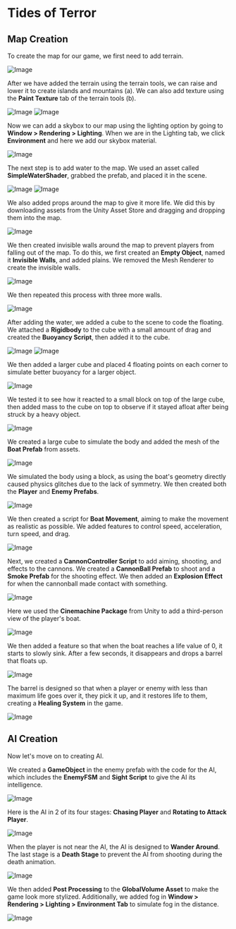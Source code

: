 # Tides of Terror

## Map Creation

To create the map for our game, we first need to add terrain.

![Image](Image/1.png)

After we have added the terrain using the terrain tools, we can raise and lower it to create islands and mountains (a). We can also add texture using the **Paint Texture** tab of the terrain tools (b).

![Image](Image/2.png)
![Image](Image/3.png)

Now we can add a skybox to our map using the lighting option by going to **Window > Rendering > Lighting**. When we are in the Lighting tab, we click **Environment** and here we add our skybox material.

![Image](Image/4.png)

The next step is to add water to the map. We used an asset called **SimpleWaterShader**, grabbed the prefab, and placed it in the scene.

![Image](Image/5.png)
![Image](Image/6.png)

We also added props around the map to give it more life. We did this by downloading assets from the Unity Asset Store and dragging and dropping them into the map.

![Image](Image/7.png)

We then created invisible walls around the map to prevent players from falling out of the map. To do this, we first created an **Empty Object**, named it **Invisible Walls**, and added plains. We removed the Mesh Renderer to create the invisible walls.

![Image](Image/8.png)

We then repeated this process with three more walls.

![Image](Image/9.png)

After adding the water, we added a cube to the scene to code the floating. We attached a **Rigidbody** to the cube with a small amount of drag and created the **Buoyancy Script**, then added it to the cube.

![Image](Image/10.gif)
![Image](Image/11.png)

We then added a larger cube and placed 4 floating points on each corner to simulate better buoyancy for a larger object.

![Image](Image/12.png)

We tested it to see how it reacted to a small block on top of the large cube, then added mass to the cube on top to observe if it stayed afloat after being struck by a heavy object.

![Image](Image/13.png)

We created a large cube to simulate the body and added the mesh of the **Boat Prefab** from assets.

![Image](Image/14.png)

We simulated the body using a block, as using the boat's geometry directly caused physics glitches due to the lack of symmetry. We then created both the **Player** and **Enemy Prefabs**.

![Image](Image/15.png)

We then created a script for **Boat Movement**, aiming to make the movement as realistic as possible. We added features to control speed, acceleration, turn speed, and drag.

![Image](Image/16.png)

Next, we created a **CannonController Script** to add aiming, shooting, and effects to the cannons. We created a **CannonBall Prefab** to shoot and a **Smoke Prefab** for the shooting effect. We then added an **Explosion Effect** for when the cannonball made contact with something.

![Image](Image/17.png)

Here we used the **Cinemachine Package** from Unity to add a third-person view of the player's boat.

![Image](Image/18.png)

We then added a feature so that when the boat reaches a life value of 0, it starts to slowly sink. After a few seconds, it disappears and drops a barrel that floats up.

![Image](Image/19.png)

The barrel is designed so that when a player or enemy with less than maximum life goes over it, they pick it up, and it restores life to them, creating a **Healing System** in the game.

![Image](Image/20.png)

## AI Creation

Now let's move on to creating AI.

We created a **GameObject** in the enemy prefab with the code for the AI, which includes the **EnemyFSM** and **Sight Script** to give the AI its intelligence.

![Image](Image/20.png)

Here is the AI in 2 of its four stages: **Chasing Player** and **Rotating to Attack Player**.

![Image](Image/20.png)

When the player is not near the AI, the AI is designed to **Wander Around**. The last stage is a **Death Stage** to prevent the AI from shooting during the death animation.

![Image](Image/21.png)

We then added **Post Processing** to the **GlobalVolume Asset** to make the game look more stylized. Additionally, we added fog in **Window > Rendering > Lighting > Environment Tab** to simulate fog in the distance.

![Image](Image/21.png)
